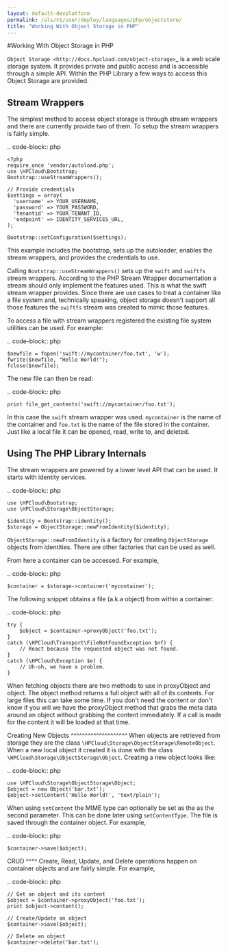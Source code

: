 ```yaml
---
layout: default-devplatform
permalink: /als/v1/user/deploy/languages/php/objectstore/
title: "Working With Object Storage in PHP"
---
```

<!--PUBLISHED-->

#Working With Object Storage in PHP

`Object Storage <http://docs.hpcloud.com/object-storage>`_ is a web scale storage system.
It provides private and public access and is accessible through a simple API. Within
the PHP Library a few ways to access this Object Storage are provided.

Stream Wrappers
---------------
The simplest method to access object storage is through stream wrappers and there are
currently provide two of them. To setup the stream wrappers is fairly simple.

.. code-block:: php

    <?php
    require_once 'vendor/autoload.php';
    use \HPCloud\Bootstrap;
    Bootstrap::useStreamWrappers();

    // Provide credentials
    $settings = array(
      'username' => YOUR_USERNAME,
      'password' => YOUR_PASSWORD,
      'tenantid' => YOUR_TENANT_ID,
      'endpoint' => IDENTITY_SERVICES_URL,
    );

    Bootstrap::setConfiguration($settings);

This example includes the bootstrap, sets up the autoloader, enables the stream wrappers,
and provides the credentials to use.

Calling ``Bootstrap::useStreamWrappers()`` sets up the ``swift`` and ``swiftfs`` stream wrappers.
According to the PHP Stream Wrapper documentation a stream should only implement the features
used. This is what the swift stream wrapper provides. Since there are use cases to treat a
container like a file system and, technically speaking, object storage doesn't support all
those features the ``swiftfs`` stream was created to mimic those features.

To access a file with stream wrappers registered the existing file system utilities can be used. For example:

.. code-block:: php

    $newfile = fopen('swift://mycontainer/foo.txt', 'w');
    fwrite($newfile, "Hello World!");
    fclose($newfile);

The new file can then be read:

.. code-block:: php

    print file_get_contents('swift://mycontainer/foo.txt');

In this case the ``swift`` stream wrapper was used. ``mycontainer`` is the name of the container and
``foo.txt`` is the name of the file stored in the container. Just like a local file it can be opened,
read, write to, and deleted.

Using The PHP Library Internals
-------------------------------
The stream wrappers are powered by a lower level API that can be used. It starts with identity services.

.. code-block:: php

    use \HPCloud\Bootstrap;
    use \HPCloud\Storage\ObjectStorage;

    $identity = Bootstrap::identity();
    $storage = ObjectStorage::newFromIdentity($identity);

``ObjectStorage::newFromIdentity`` is a factory for creating ``ObjectStorage`` objects from identities.
There are other factories that can be used as well.

From here a container can be accessed. For example,

.. code-block:: php

    $container = $storage->container('mycontainer');

The following snippet obtains a file (a.k.a object) from within a container:

.. code-block:: php

    try {
        $object = $container->proxyObject('foo.txt');
    }
    catch (\HPCloud\Transport\FileNotFoundException $nf) {
        // React because the requested object was not found.
    }
    catch (\HPCloud\Exception $e) {
        // Uh-oh, we have a problem.
    }

When fetching objects there are two methods to use in proxyObject and object. The object
method returns a full object with all of its contents. For large files this can take some time.
If you don't need the content or don't know if you will we have the proxyObject method that
grabs the meta data around an object without grabbing the content immediately. If a call is
made for the content it will be loaded at that time.

Creating New Objects
^^^^^^^^^^^^^^^^^^^^
When objects are retrieved from storage they are the class ``\HPCloud\Storage\ObjectStorage\RemoteObject``.
When a new local object it created it is done with the class ``\HPCloud\Storage\ObjectStorage\Object``.
Creating a new object looks like:

.. code-block:: php

    use \HPCloud\Storage\ObjectStorage\Object;
    $object = new Object('bar.txt');
    $object->setContent('Hello World!', 'text/plain');

When using ``setContent`` the MIME type can optionally be set as the as the second parameter.
This can be done later using ``setContentType``. The file is saved through the container object. For example,

.. code-block:: php

    $container->save($object);

CRUD
^^^^
Create, Read, Update, and Delete operations happen on container objects and are fairly simple. For example,

.. code-block:: php

    // Get an object and its content
    $object = $container->proxyObject('foo.txt');
    print $object->content();

    // Create/Update an object
    $container->save($object);

    // Delete an object
    $container->delete('bar.txt');
